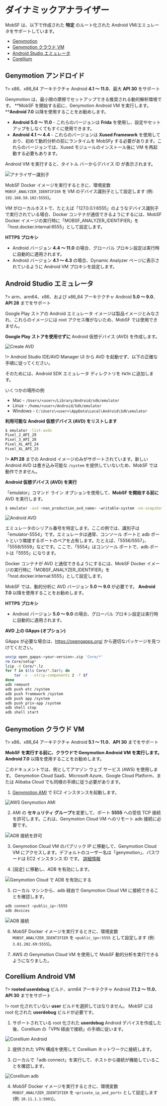 # ダイナミックアナライザー

MobSF は、以下で作成された **特定** のルート化された Android VM/エミュレータをサポートしています。
* [Genymotion](https://www.genymotion.com/download/)
* [Genymotion クラウド VM](https://www.genymotion.com/pricing/)
* [Android Studio エミュレータ](https://developer.android.com/studio)
* [Corellium](https://support.corellium.com/getting-started/introduction-to-virtual-devices/quickstart-for-android)

## Genymotion アンドロイド
?> x86、x86_64 アーキテクチャ Android **4.1 ～ 11.0**、最大 **API 30** をサポート

Genymotion は、最小限の摩擦でセットアップできる推奨される動的解析環境です。 **MobSF を開始する前に、Genymotion Android VM を実行します。****Android 7.0** 以降を使用することをお勧めします。

* **Android 5.0 ～ 11.0** - これらのバージョンは **Frida** を使用し、設定やセットアップをしなくてもすぐに使用できます。
* **Android 4.1 ～ 4.4** - これらのバージョンは **Xused Framework** を使用しており、初めて動的分析の前にランタイムを MobSFy する必要があります。これらのバージョンでは、Xused モジュールのインストール後に VM を再起動する必要もあります。

Android VM を実行すると、タイトル バーからデバイス ID が表示されます。

![アナライザー識別子](https://github.com/MobSF/Mobile-Security-Framework-MobSF/assets/4301109/6204cdf4-1bc6-4b9a-a9f6-99db64c2f8e2)

MobSF Docker イメージを実行するときに、環境変数 `MOBSF_ANALYZER_IDENTIFIER` を VM のデバイス識別子として設定します (例: `192.168.58.102:5555`)。

VM がローカルホストで、たとえば「127.0.0.1:6555」のようなデバイス識別子で実行されている場合、Docker コンテナが通信できるようにするには、MobSF Docker イメージの実行時に「MOBSF_ANALYZER_IDENTIFIER」を「host.docker.internal:6555」として設定します。

**HTTPS プロキシ**

* Android バージョン **4.4 ～ 11.0** の場合、グローバル プロキシ設定は実行時に自動的に適用されます。
* Android バージョン **4.1 ～ 4.3** の場合、Dynamic Analyzer ページに表示されているように Android VM プロキシを設定します。


## Android Studio エミュレータ
?> arm、arm64、x86、および x86_64 アーキテクチャ Android **5.0 ～ 9.0**、**API 28** までをサポート

Google Play ストアの Android エミュレータ イメージは製品イメージとみなされ、これらのイメージには root アクセス権がないため、MobSF では使用できません。

**Google Play ストアを使用せずに** Android 仮想デバイス (AVD) を作成します。

![Create AVD](https://github.com/MobSF/Mobile-Security-Framework-MobSF/assets/4301109/28199a89-847a-411f-9f85-e1179b5f835a)

!> Android Studio IDE/AVD Manager UI から AVD を起動せず、以下の正確な手順に従ってください。


そのためには、Android SDK エミュレータ ディレクトリを `PATH` に追加します。

いくつかの場所の例

* Mac - `/Users/<user>/Library/Android/sdk/emulator`
* Linux - `/home/<user>/Android/Sdk/emulator`
* Windows - `C:\Users\<user>\AppData\Local\Android\Sdk\emulator`

**利用可能な Android 仮想デバイス (AVD) をリストします**


```bash
$ emulator -list-avds
Pixel_2_API_29
Pixel_3_API_28
Pixel_XL_API_24
Pixel_XL_API_25
```

!> **API 28** までの Android イメージのみがサポートされています。新しい Android AVD は書き込み可能な `/system` を提供していないため、MobSF では動作できません。


**Android 仮想デバイス (AVD) を実行**

「emulator」コマンド ライン オプションを使用して、**MobSF を開始する前に** AVD を実行します。

```bash
$ emulator -avd <non_production_avd_name> -writable-system -no-snapshot
```

![Android AVD](https://github.com/MobSF/Mobile-Security-Framework-MobSF/assets/4301109/e9e849b6-69ad-47a4-8693-c75a0e1aa7cb)

エミュレータのシリアル番号を特定します。ここの例では、識別子は「emulator-5554」です。エミュレータは通常、コンソール ポートと adb ポートという隣接するポートのペアを占有します。たとえば、「5556/5557」、「5558/5559」などです。ここで、「5554」はコンソール ポートで、adb ポートは「5555」になります。

Docker コンテナが AVD と通信できるようにするには、MobSF Docker イメージの実行時に「MOBSF_ANALYZER_IDENTIFIER」を「host.docker.internal:5555」として設定します。

MobSF では、動的分析に AVD バージョン **5.0 ～ 9.0** が必要です。 **Android 7.0** 以降を使用することをお勧めします。

**HTTPS プロキシ**

* Android バージョン **5.0 ～ 9.0** の場合、グローバル プロキシ設定は実行時に自動的に適用されます。

**AVD 上の GApps (オプション)**

GApps が必要な場合は、<https://opengapps.org/> から適切なパッケージを見つけてください。

```bash
unzip open_gapps-<your-version>.zip 'Core/*'
rm Core/setup*
lzip -d Core/*.lz
for f in $(ls Core/*.tar); do
    tar -x --strip-components 2 -f $f
done
adb remount
adb push etc /system
adb push framework /system
adb push app /system
adb push priv-app /system
adb shell stop
adb shell start
```

## Genymotion クラウド VM
?> x86、x86_64 アーキテクチャ Android **5.1 ～ 11.0**、**API 30** までをサポート

**MobSF を実行する前に、クラウドで Genymotion Android VM を実行します。Android 7.0** 以降を使用することをお勧めします。

このドキュメントでは、例としてアマゾン ウェブ サービス (AWS) を使用します。 Genymotion Cloud SaaS、Microsoft Azure、Google Cloud Platform、または Alibaba Cloud でも同様の手順に従う必要があります。

1. [Genymotion AMI](https://aws.amazon.com/marketplace/seller-profile?id=933724b4-d35f-4266-905e-e52e4792bc45) で EC2 インスタンスを起動します。

![AWS Genymotion AMI](https://user-images.githubusercontent.com/4301109/81505732-7bb3a100-92bf-11ea-9ba5-b1899810db2e.png)

2. AMI の **セキュリティ グループ**を変更して、ポート **5555** への受信 TCP 接続を許可します。これは、Genymotion Cloud VM へのリモート adb 接続に必要です。

![ADB 接続を許可](https://user-images.githubusercontent.com/4301109/81505878-9b979480-92c0-11ea-9456-32cf5254d381.png)

3. Genymotion Cloud VM のパブリック IP に移動して、Genymotion Cloud VM にアクセスします。デフォルトのユーザー名は「genymotion」、パスワードは EC2 インスタンス ID です。
[詳細情報](https://docs.genymotion.com/paas/02_Getting_Started/021_AWS/)

4. [設定] に移動し、ADB を有効にします。

![Genymotion Cloud で ADB を有効にする](https://user-images.githubusercontent.com/4301109/81505975-46a84e00-92c1-11ea-82a5-8912f96849b1.png)

5. ローカル マシンから、adb 経由で Genymotion Cloud VM に接続できることを確認します。

```bash
adb connect <public_ip>:5555
adb devices
```

![ADB 接続](https://user-images.githubusercontent.com/4301109/81506018-9be45f80-92c1-11ea-8486-fcac8daee7be.png)

6. MobSF Docker イメージを実行するときに、環境変数 `MOBSF_ANALYZER_IDENTIFIER` を `<public_ip>:5555` として設定します (例: `3.81.202.69:5555`)。

7. AWS の Genymotion Cloud VM を使用して MobSF 動的分析を実行できるようになりました。

## Corellium Android VM

?> **rooted userdebug** ビルド、arm64 アーキテクチャ Android **7.1.2 ～ 11.0**、**API 30** までをサポート

!> root 化されていない **user** ビルドを選択してはなりません。 MobSF には root 化された **userdebug** ビルドが必要です。

1. サポートされている root 化された **userdebug** Android デバイスを作成した後、Corellium の「VPN 経由で接続」の手順に従います。

![Corellium Android](https://github.com/MobSF/Mobile-Security-Framework-MobSF/assets/4301109/f384421c-98af-47b1-8d98-29641d9ca974)

2. 提供された VPN 構成を使用して Corellium ネットワークに接続します。

3. ローカルで「adb connect」を実行して、ホストから接続が機能していることを確認します。

![Corellium adb](https://github.com/MobSF/Mobile-Security-Framework-MobSF/assets/4301109/c6f1135e-b1ef-4a14-b9bf-6ebfab2e3cca)

4. MobSF Docker イメージを実行するときに、環境変数 `MOBSF_ANALYZER_IDENTIFIER` を `<private_ip_and_port>` として設定します (例: `10.11.1.1:5001`)。